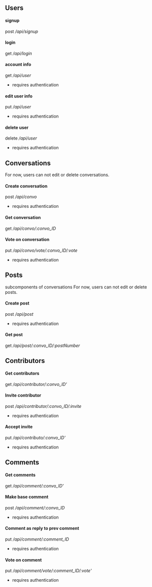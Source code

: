 ## Users
#### signup
post */api/signup*
#### login
get */api/login*
#### account info
get */api/user*
- requires authentication
#### edit user info
put */api/user*
- requires authentication
#### delete user
delete */api/user*
- requires authentication

## Conversations
For now, users can not edit or delete conversations.
#### Create conversation
post */api/convo*
- requires authentication
#### Get conversation
get */api/convo/:convo_ID*
#### Vote on conversation
put */api/convo/vote/:convo_ID/:vote*
- requires authentication

## Posts 
subcomponents of conversations
For now, users can not edit or delete posts.
#### Create post
post */api/post*
- requires authentication
#### Get post
get */api/post/:convo_ID/:postNumber*

## Contributors
#### Get contributors
get */api/contributor/:convo_ID'*
#### Invite contributor
post */api/contributor/:convo_ID/:invite*
- requires authentication
#### Accept invite
put */api/contributo/:convo_ID'*
- requires authentication

## Comments
#### Get comments
get */api/comment/:convo_ID'*
#### Make base comment
post */api/comment/:convo_ID*
- requires authentication
#### Comment as reply to prev comment
put */api/comment/:comment_ID*
- requires authentication
#### Vote on comment
put */api/comment/vote/:comment_ID/:vote'*
- requires authentication


